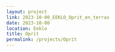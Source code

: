 ```yaml
---
layout: project
link: 2023-10-00_EEKLO_Oprit_en_terras
date: 2023-10-00
location: Eeklo
title: Oprit
permalink: /projects/Oprit
---
```

